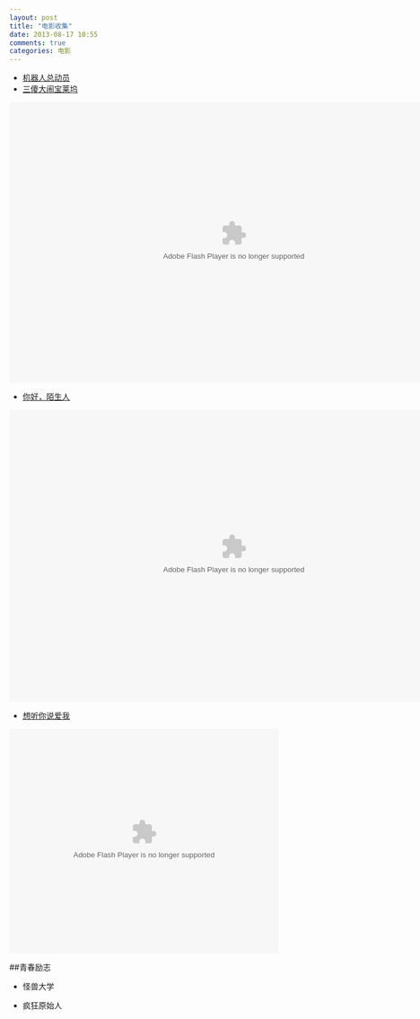 ```yaml
---
layout: post
title: "电影收集"
date: 2013-08-17 10:55
comments: true
categories: 电影
---
```



<!--more-->

- [机器人总动员](http://baike.baidu.com/view/353312.htm)
- [三傻大闹宝莱坞](http://www.tudou.com/programs/view/pUzrutHx4-k/)

<embed src="http://www.tudou.com/v/pUzrutHx4-k/&resourceId=0_05_05_99&bid=05/v.swf" type="application/x-shockwave-flash" allowscriptaccess="always" allowfullscreen="true" wmode="opaque" width="800" height="500">

- [你好，陌生人](http://www.tudou.com/albumplay/1lqFjwuh1I0/8pF_eQNKlJw)

<embed src="http://www.tudou.com/a/1lqFjwuh1I0/&resourceId=0_05_05_99&iid=130948202&bid=05/v.swf" type="application/x-shockwave-flash" allowscriptaccess="always" allowfullscreen="true" wmode="opaque" width="800" height="520">

- [想听你说爱我](http://www.tudou.com/programs/view/IUVMyubn5w4/)

<embed src="http://www.tudou.com/v/IUVMyubn5w4/&resourceId=0_05_05_99&bid=05/v.swf" type="application/x-shockwave-flash" allowscriptaccess="always" allowfullscreen="true" wmode="opaque" width="480" height="400">

##青春励志
- 怪兽大学

- 疯狂原始人
